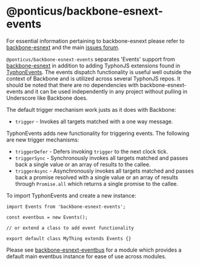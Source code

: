# @ponticus/backbone-esnext-events

For essential information pertaining to backbone-esnext please refer to [backbone-esnext](https://github.com/typhonjs-backbone-esnext/backbone-esnext) and the main [issues forum](https://github.com/typhonjs-backbone-esnext/backbone-esnext/issues).

`@ponticus/backbone-esnext-events` separates 'Events' support from [backbone-esnext](https://github.com/typhonjs-backbone-esnext) in addition to adding TyphonJS extensions found in [TyphonEvents](https://github.com/typhonjs-backbone-esnext/backbone-esnext-events/blob/master/src/TyphonEvents.js). The events dispatch functionality is useful well outside the context of Backbone and is utilized across several TyphonJS repos. It should be noted that there are no dependencies with backbone-esnext-events and it can be used independently in any project without pulling in Underscore like Backbone does. 

The default trigger mechanism work justs as it does with Backbone:
- `trigger` - Invokes all targets matched with a one way message. 

TyphonEvents adds new functionality for triggering events. The following are new trigger mechanisms:

- `triggerDefer` - Defers invoking `trigger` to the next clock tick.
- `triggerSync` - Synchronously invokes all targets matched and passes back a single value or an array of results to the callee.
- `triggerAsync` - Asynchronously invokes all targets matched and passes back a promise resolved with a single value or an array of results through `Promise.all` which returns a single promise to the callee.

To import TyphonEvents and create a new instance: 
```
import Events from 'backbone-esnext-events';

const eventbus = new Events();

// or extend a class to add event functionality
 
export default class MyThing extends Events {}
```

Please see [backbone-esnext-eventbus](https://www.npmjs.com/package/backbone-esnext-eventbus) for a module which provides a default main eventbus instance for ease of use across modules.
